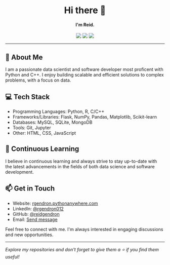 <h1 align="center">Hi there 👋</h1>
<h4 align="center">I'm Reid.</h4>
<p align="center">
  <a href="https://rgendron.pythonanywhere.com"><img src="https://img.shields.io/badge/Website-Visit-darkgreen"></a>
  <a href="https://www.linkedin.com/in/rgendron012"><img src="https://img.shields.io/badge/LinkedIn-@rgendron012-informational"></a>
  <a href="https://github.com/reidgendron"><img src="https://img.shields.io/badge/GitHub-@reidgendron-black"></a>
</p>

---

## 📝 About Me

I am a passionate data scientist and software developer most proficent with Python and C++. I enjoy building scalable and efficient solutions to complex problems, with a focus on data.

## 💻 Tech Stack

- Programming Languages: Python, R, C/C++
- Frameworks/Libraries: Flask, NumPy, Pandas, Matplotlib, Scikit-learn
- Databases: MySQL, SQLite, MongoDB
- Tools: Git, Jupyter
- Other: HTML, CSS, JavaScript


## 🌱 Continuous Learning

I believe in continuous learning and always strive to stay up-to-date with the latest advancements in the fields of both data science and software development.

## 📫 Get in Touch

- Website: <a href="https://rgendron.pythonanywhere.com">rgendron.pythonanywhere.com</a>
- LinkedIn: <a href="https://www.linkedin.com/in/rgendron012/">@rgendron012</a>
- GitHub: <a href="https://github.com/reidgendron">@reidgendron</a>
- Email: <a href="mailto:reidgendron@outlook.com">Send message</a>

Feel free to connect with me. I'm always interested in engaging discussions and new opportunities.

---

<em>Explore my repositories and don't forget to give them a ⭐️ if you find them useful!</em>
